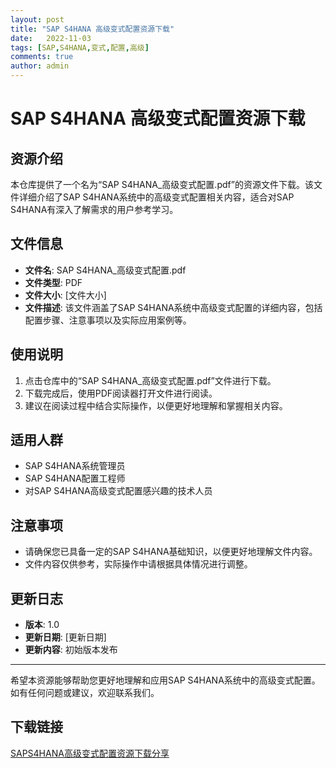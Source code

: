 ```yaml
---
layout: post
title: "SAP S4HANA 高级变式配置资源下载"
date:   2022-11-03
tags: [SAP,S4HANA,变式,配置,高级]
comments: true
author: admin
---
```

# SAP S4HANA 高级变式配置资源下载

## 资源介绍

本仓库提供了一个名为“SAP S4HANA_高级变式配置.pdf”的资源文件下载。该文件详细介绍了SAP S4HANA系统中的高级变式配置相关内容，适合对SAP S4HANA有深入了解需求的用户参考学习。

## 文件信息

- **文件名**: SAP S4HANA_高级变式配置.pdf
- **文件类型**: PDF
- **文件大小**: [文件大小]
- **文件描述**: 该文件涵盖了SAP S4HANA系统中高级变式配置的详细内容，包括配置步骤、注意事项以及实际应用案例等。

## 使用说明

1. 点击仓库中的“SAP S4HANA_高级变式配置.pdf”文件进行下载。
2. 下载完成后，使用PDF阅读器打开文件进行阅读。
3. 建议在阅读过程中结合实际操作，以便更好地理解和掌握相关内容。

## 适用人群

- SAP S4HANA系统管理员
- SAP S4HANA配置工程师
- 对SAP S4HANA高级变式配置感兴趣的技术人员

## 注意事项

- 请确保您已具备一定的SAP S4HANA基础知识，以便更好地理解文件内容。
- 文件内容仅供参考，实际操作中请根据具体情况进行调整。

## 更新日志

- **版本**: 1.0
- **更新日期**: [更新日期]
- **更新内容**: 初始版本发布

---

希望本资源能够帮助您更好地理解和应用SAP S4HANA系统中的高级变式配置。如有任何问题或建议，欢迎联系我们。

## 下载链接

[SAPS4HANA高级变式配置资源下载分享](https://pan.quark.cn/s/3560f181d84b)